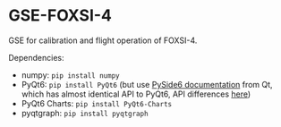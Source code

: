 # GSE-FOXSI-4
GSE for calibration and flight operation of FOXSI-4.

Dependencies:
- numpy: `pip install numpy`
- PyQt6: `pip install PyQt6` (but use [PySide6 documentation](https://doc.qt.io/qtforpython/quickstart.html) from Qt, which has almost identical API to PyQt6, API differences [here](https://www.pythonguis.com/faq/pyqt6-vs-pyside6/#:~:text=PySide6%20provides%20this%20interface%20under,defining%20and%20slots%20and%20signals))
- PyQt6 Charts: `pip install PyQt6-Charts`
- pyqtgraph: `pip install pyqtgraph`
